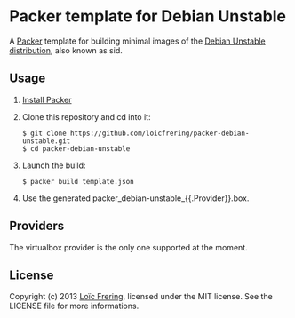 Packer template for Debian Unstable
===================================

A [Packer](http://www.packer.io/) template for building minimal images of the
[Debian Unstable distribution](https://wiki.debian.org/DebianUnstable), also
known as sid.

Usage
-----

1. [Install Packer](http://www.packer.io/intro/getting-started/setup.html)
2. Clone this repository and cd into it:

    ```
    $ git clone https://github.com/loicfrering/packer-debian-unstable.git
    $ cd packer-debian-unstable
    ```

3. Launch the build:

    ```
    $ packer build template.json
    ```

4. Use the generated packer\_debian-unstable\_{{.Provider}}.box.

Providers
---------

The virtualbox provider is the only one supported at the moment.

License
-------

Copyright (c) 2013 [Loïc Frering](https://github.com/loicfrering), licensed
under the MIT license. See the LICENSE file for more informations.

